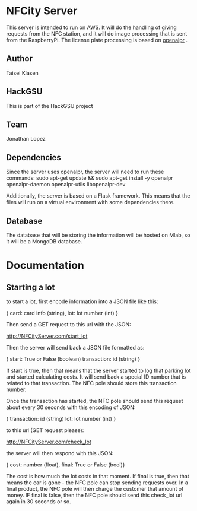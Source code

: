 # NFCity Server

This server is intended to run on AWS. It will do the handling of
giving requests from the NFC station, and it will do image processing
that is sent from the RaspberryPi. The license plate processing is
based on [openalpr](https://github.com/openalpr/openalpr/wiki/Compilation-instructions-(Ubuntu-Linux))
.

## Author
Taisei Klasen

## HackGSU
This is part of the HackGSU project

## Team
Jonathan Lopez

## Dependencies
Since the server uses openalpr, the server will need to run
these commands:
sudo apt-get update && sudo apt-get install -y openalpr openalpr-daemon openalpr-utils libopenalpr-dev

Additionally, the server is based on a Flask framework. This means that
the files will run on a virtual environment with some dependencies there.

## Database

The database that will be storing the information will be hosted on
Mlab, so it will be a MongoDB database.


# Documentation

## Starting a lot
to start a lot, first encode information into a JSON file like this:

{ card: card info (string),
  lot: lot number (int) }

Then send a GET request to this url with the JSON:

http://NFCityServer.com/start_lot

Then the server will send back a JSON file formatted as:

{ start: True or False (boolean)
  transaction: id (string) }

If start is true, then that means that the server started to log that parking
lot and started calculating costs. It will send back a special ID number
that is related to that transaction. The NFC pole should store this transaction
number.

Once the transaction has started, the NFC pole should send this request about
every 30 seconds with this encoding of JSON:

{ transaction: id (string)
  lot: lot number (int) }

to this url (GET request please):

http://NFCityServer.com/check_lot

the server will then respond with this JSON:

{ cost: number (float),
  final: True or False (bool)}

The cost is how much the lot costs in that moment.
If final is true, then that means the car is gone - the NFC pole
can stop sending requests over. In a final product, the NFC pole will
then charge the customer that amount of money. IF final is false, then
the NFC pole should send this check_lot url again in 30 seconds or so.